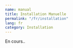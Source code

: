 ```yaml
---
name: manual
title: Installation Manuelle
permalink: "/fr/installation"
lang: fr
category: Installation
---
```


En cours..